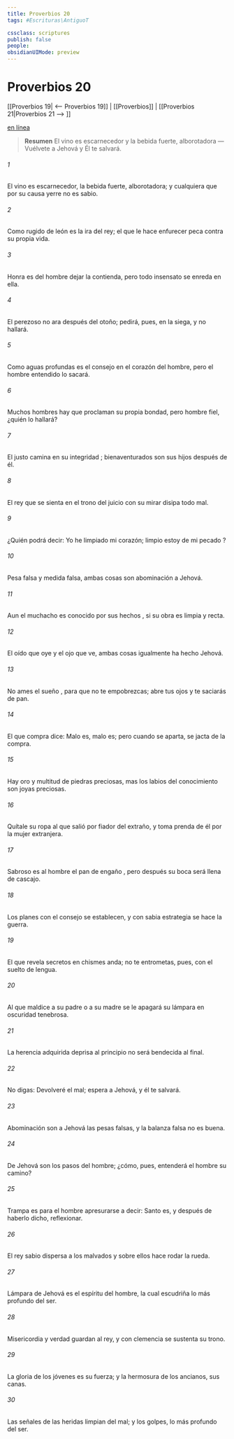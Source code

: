 ```yaml
---
title: Proverbios 20
tags: #Escrituras\AntiguoT

cssclass: scriptures
publish: false
people:
obsidianUIMode: preview
---
```


# Proverbios 20
[[Proverbios 19| <-- Proverbios 19]] | [[Proverbios]] | [[Proverbios 21|Proverbios 21 --> ]]

[en línea](https://churchofjesuschrist.org/study/scriptures/ot/prov/20?lang=spa)

> __Resumen__
El vino es escarnecedor y la bebida fuerte, alborotadora — Vuélvete a Jehová y Él te salvará.

###### 1 
El 
vino
 es escarnecedor, la bebida fuerte, alborotadora;
y cualquiera que por su causa yerre no es sabio.

###### 2 
Como rugido de león es la ira del rey;
el que le hace enfurecer peca 
contra
 su propia vida.

###### 3 
Honra es del hombre dejar la contienda,
pero todo insensato se enreda 
en ella.

###### 4 
El 
perezoso
 no ara después del otoño;
pedirá, pues, en la siega, y no 
hallará.

###### 5 
Como
 aguas profundas es el 
consejo
 en el corazón del hombre,
pero el hombre entendido lo sacará.

###### 6 
Muchos hombres hay que proclaman su propia bondad,
pero hombre fiel, ¿quién lo hallará?

###### 7 
El justo camina en su 
integridad
;
bienaventurados son sus hijos después de él.

###### 8 
El rey que se sienta en el trono del juicio
con su mirar disipa todo mal.

###### 9 
¿Quién podrá decir: Yo he 
limpiado
 mi corazón;
limpio estoy de mi 
pecado
?

###### 10 
Pesa falsa y medida falsa,
ambas cosas son abominación a Jehová.

###### 11 
Aun el muchacho es conocido por sus 
hechos
,
si su obra es limpia y recta.

###### 12 
El oído que oye y el ojo que ve,
ambas cosas igualmente ha hecho Jehová.

###### 13 
No ames el 
sueño
, para que no te empobrezcas;
abre tus ojos 
y
 te saciarás de pan.

###### 14 
El que compra dice: Malo es, malo es;
pero cuando se aparta, se jacta 
de la compra.

###### 15 
Hay oro y multitud de piedras preciosas,
mas los labios del conocimiento son joyas preciosas.

###### 16 
Quítale su ropa al que salió por fiador del extraño,
y toma prenda de él por la mujer extranjera.

###### 17 
Sabroso es al hombre 
el pan de engaño
,
pero después su boca será llena de cascajo.

###### 18 
Los planes con el consejo se establecen,
y con sabia estrategia se hace la guerra.

###### 19 
El que revela secretos en 
chismes
 anda;
no te entrometas, pues, con el suelto de lengua.

###### 20 
Al que maldice a su 
padre
 o a su madre
se le apagará su 
lámpara
 en 
oscuridad
 tenebrosa.

###### 21 
La herencia adquirida deprisa al principio
no será bendecida al final.

###### 22 
No digas: 
Devolveré
 el mal;
espera a Jehová, y él te salvará.

###### 23 
Abominación son a Jehová las pesas falsas,
y la balanza falsa no es buena.

###### 24 
De Jehová son los 
pasos
 del hombre;
¿cómo, pues, entenderá el hombre su camino?

###### 25 
Trampa es para el hombre apresurarse a decir: Santo es,
y después de haberlo dicho, reflexionar.

###### 26 
El rey sabio dispersa a los malvados
y sobre ellos hace rodar la rueda.

###### 27 
Lámpara de Jehová es el espíritu del hombre,
la cual escudriña lo más profundo del ser.

###### 28 
Misericordia y verdad guardan al rey,
y con clemencia se sustenta su trono.

###### 29 
La gloria de los jóvenes es su fuerza;
y la hermosura de los ancianos, sus canas.

###### 30 
Las señales de las heridas limpian del mal;
y los golpes, lo más profundo del ser.

